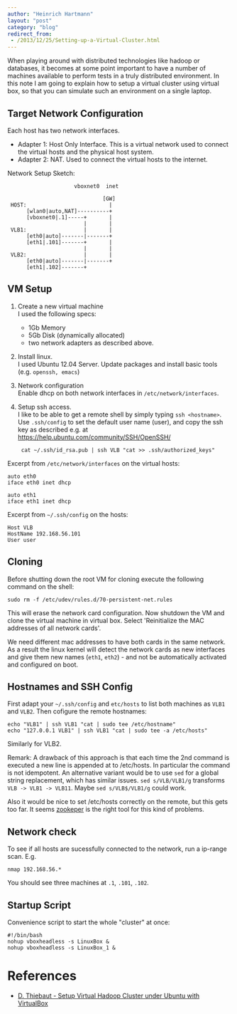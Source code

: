 ```yaml
---
author: "Heinrich Hartmann"
layout: "post"
category: "blog"
redirect_from:
 - /2013/12/25/Setting-up-a-Virtual-Cluster.html
---
```


<!-- # Virtual Cluster -->

When playing around with distributed technologies like hadoop or
databases, it becomes at some point important to have a number of
machines available to perform tests in a truly distributed
environment. In this note I am going to explain how to setup a virtual
cluster using virtual box, so that you can simulate such an environment
on a single laptop.

## Target Network Configuration

Each host has two network interfaces.

* Adapter 1: Host Only Interface. This is a virtual network used to
  connect the virtual hosts and the physical host system.
* Adapter 2: NAT. Used to connect the virtual hosts to the internet.

Network Setup Sketch:

                         vboxnet0  inet
						 
                                  [GW]
     HOST:                          |
          [wlan0|auto,NAT]----------+
          [vboxnet0|.1]-----+       |
                            |       |
     VLB1:                  |       |
	      [eth0|auto]-------|-------+
	      [eth1|.101]-------+       |
                            |       |
     VLB2:                  |       |
	 	  [eth0|auto]-------|-------+
	      [eth1|.102]-------+


## VM Setup

1. Create a new virtual machine  
   I used the following specs:
   - 1Gb Memory
   - 5Gb Disk (dynamically allocated)
   - two network adapters as described above.
2. Install linux.  
   I used Ubuntu 12.04 Server.
   Update packages and install basic tools (e.g. `openssh, emacs`)
3. Network configuration  
   Enable dhcp on both network interfaces in `/etc/network/interfaces`.
4. Setup ssh access.  
   I like to be able to get a remote shell by simply typing `ssh <hostname>`.
   Use `.ssh/config` to set the default user name (user), and copy the ssh key
   as described e.g. at https://help.ubuntu.com/community/SSH/OpenSSH/

        cat ~/.ssh/id_rsa.pub | ssh VLB "cat >> .ssh/authorized_keys"

Excerpt from `/etc/network/interfaces` on the virtual hosts:

    auto eth0
    iface eth0 inet dhcp

    auto eth1
    iface eth1 inet dhcp

Excerpt from `~/.ssh/config` on the hosts:

    Host VLB
    HostName 192.168.56.101
    User user

## Cloning

Before shutting down the root VM for cloning execute the following
command on the shell:

    sudo rm -f /etc/udev/rules.d/70-persistent-net.rules

This will erase the network card configuration.  Now shutdown the VM
and clone the virtual machine in virtual box. Select 'Reinitialize the
MAC addresses of all network cards'.

We need different mac addresses to have both cards in the same
network. As a result the linux kernel will detect the network cards as
new interfaces and give them new names (`eth1`, `eth2`) - and not be
automatically activated and configured on boot.

## Hostnames and SSH Config

First adapt your `~/.ssh/config` and `etc/hosts` to list both machines
as `VLB1` and `VLB2`.  Then cofigure the remote hostnames:

    echo "VLB1" | ssh VLB1 "cat | sudo tee /etc/hostname"
    echo "127.0.0.1 VLB1" | ssh VLB1 "cat | sudo tee -a /etc/hosts"

Similarly for VLB2.

Remark: A drawback of this approach is that each time the 2nd command
is executed a new line is appended at to /etc/hosts. In particular the
command is not idempotent. An alternative variant would be to use
`sed` for a global string replacement, which has similar issues. `sed
s/VLB/VLB1/g` transforms `VLB -> VLB1 -> VLB11`. Maybe `sed
s/VLB$/VLB1/g` could work.

Also it would be nice to set /etc/hosts correctly on the remote, but
this gets too far. It seems [zookeper](http://zookeeper.apache.org/)
is the right tool for this kind of problems.

## Network check

To see if all hosts are sucessfully connected to the network, run a
ip-range scan. E.g.

    nmap 192.168.56.*

You should see three machines at `.1`, `.101`, `.102`.

## Startup Script

Convenience script to start the whole "cluster" at once:

    #!/bin/bash
	nohup vboxheadless -s LinuxBox &
	nohup vboxheadless -s LinuxBox_1 &


# References

* [D. Thiebaut - Setup Virtual Hadoop Cluster under Ubuntu with VirtualBox](http://cs.smith.edu/dftwiki/index.php/Setup_Virtual_Hadoop_Cluster_under_Ubuntu_with_VirtualBox
)
